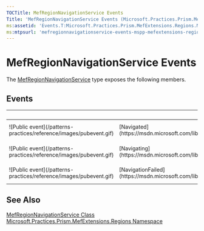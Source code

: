 ```yaml
---
TOCTitle: MefRegionNavigationService Events
Title: 'MefRegionNavigationService Events (Microsoft.Practices.Prism.MefExtensions.Regions)'
ms:assetid: 'Events.T:Microsoft.Practices.Prism.MefExtensions.Regions.MefRegionNavigationService'
ms:mtpsurl: 'mefregionnavigationservice-events-mspp-mefextensions-regions.md'
---
```



# MefRegionNavigationService Events

The [MefRegionNavigationService](https://msdn.microsoft.com/library/microsoft.practices.prism.mefextensions.regions.mefregionnavigationservice) type exposes the following members.

## Events


<table>

<thead>
<tr class="header">
<th> </th>
<th>Name</th>
<th>Description</th>
</tr>
</thead>
<tbody>
<tr class="odd">
<td>![Public event](/patterns-practices/reference/images/pubevent.gif)</td>
<td>[Navigated](https://msdn.microsoft.com/library/microsoft.practices.prism.regions.regionnavigationservice.navigated)</td>
<td><div class="summary">
Raised when the region is navigated to content.
</div>
(Inherited from [RegionNavigationService](https://msdn.microsoft.com/library/microsoft.practices.prism.regions.regionnavigationservice).)</td>
</tr>
<tr class="even">
<td>![Public event](/patterns-practices/reference/images/pubevent.gif)</td>
<td>[Navigating](https://msdn.microsoft.com/library/microsoft.practices.prism.regions.regionnavigationservice.navigating)</td>
<td><div class="summary">
Raised when the region is about to be navigated to content.
</div>
(Inherited from [RegionNavigationService](https://msdn.microsoft.com/library/microsoft.practices.prism.regions.regionnavigationservice).)</td>
</tr>
<tr class="odd">
<td>![Public event](/patterns-practices/reference/images/pubevent.gif)</td>
<td>[NavigationFailed](https://msdn.microsoft.com/library/microsoft.practices.prism.regions.regionnavigationservice.navigationfailed)</td>
<td><div class="summary">
Raised when a navigation request fails.
</div>
(Inherited from [RegionNavigationService](https://msdn.microsoft.com/library/microsoft.practices.prism.regions.regionnavigationservice).)</td>
</tr>
</tbody>
</table>

## See Also

[MefRegionNavigationService Class](https://msdn.microsoft.com/library/microsoft.practices.prism.mefextensions.regions.mefregionnavigationservice)<br/>
[Microsoft.Practices.Prism.MefExtensions.Regions Namespace](https://msdn.microsoft.com/library/microsoft.practices.prism.mefextensions.regions)<br/>